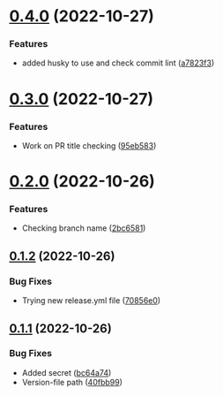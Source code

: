 # [0.4.0](https://github.com/Mexmorize/full-stack-skeleton/compare/v0.3.0...v0.4.0) (2022-10-27)


### Features

* added husky to use and check commit lint ([a7823f3](https://github.com/Mexmorize/full-stack-skeleton/commit/a7823f31b1b76eee314c2d025af64d071a5c54e8))



# [0.3.0](https://github.com/Mexmorize/full-stack-skeleton/compare/v0.2.0...v0.3.0) (2022-10-27)


### Features

* Work on PR title checking ([95eb583](https://github.com/Mexmorize/full-stack-skeleton/commit/95eb5836f9852f25b4a082dd3f79449ec95534f7))



# [0.2.0](https://github.com/Mexmorize/full-stack-skeleton/compare/v0.1.2...v0.2.0) (2022-10-26)


### Features

* Checking branch name ([2bc6581](https://github.com/Mexmorize/full-stack-skeleton/commit/2bc6581072025be0335ce534e5b9585e88067880))



## [0.1.2](https://github.com/Mexmorize/full-stack-skeleton/compare/v0.1.1...v0.1.2) (2022-10-26)


### Bug Fixes

* Trying new release.yml file ([70856e0](https://github.com/Mexmorize/full-stack-skeleton/commit/70856e0ec13567248cd8a269c9636eb758a1789a))



## [0.1.1](https://github.com/Mexmorize/full-stack-skeleton/compare/bc64a74e218557ee4a06e07d54417a195d33d3e3...v0.1.1) (2022-10-26)


### Bug Fixes

* Added secret ([bc64a74](https://github.com/Mexmorize/full-stack-skeleton/commit/bc64a74e218557ee4a06e07d54417a195d33d3e3))
* Version-file path ([40fbb99](https://github.com/Mexmorize/full-stack-skeleton/commit/40fbb99a54fcebb02dc449424af13386ee74f2ce))



